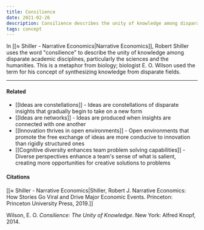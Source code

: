 ```yaml
---
title: Consilience
date: 2021-02-26
description: Consilience describes the unity of knowledge among disparate disciplines.
tags: concept
---
```


In [[≈ Shiller - Narrative Economics|Narrative Economics]], Robert Shiller uses the word "consilience" to describe the unity of knowledge among disparate academic disciplines, particularly the sciences and the humanities. This is a metaphor from biology; biologist E. O. Wilson used the term for his concept of synthesizing knowledge from disparate fields.


---
#### Related
- [[Ideas are constellations]] - Ideas are constellations of disparate insights that gradually begin to take on a new form
- [[Ideas are networks]] - Ideas are produced when insights are connected with one another
- [[Innovation thrives in open environments]] - Open environments that promote the free exchange of ideas are more conducive to innovation than rigidly structured ones
- [[Cognitive diversity enhances team problem solving capabilities]] - Diverse perspectives enhance a team's sense of what is salient, creating more opportunities for creative solutions to problems

#### Citations
[[≈ Shiller - Narrative Economics|Shiller, Robert J. Narrative Economics: How Stories Go Viral and Drive Major Economic Events. Princeton: Princeton University Press, 2019.]]

Wilson, E. O. *Consilience: The Unity of Knowledge*. New York: Alfred Knopf, 2014.
